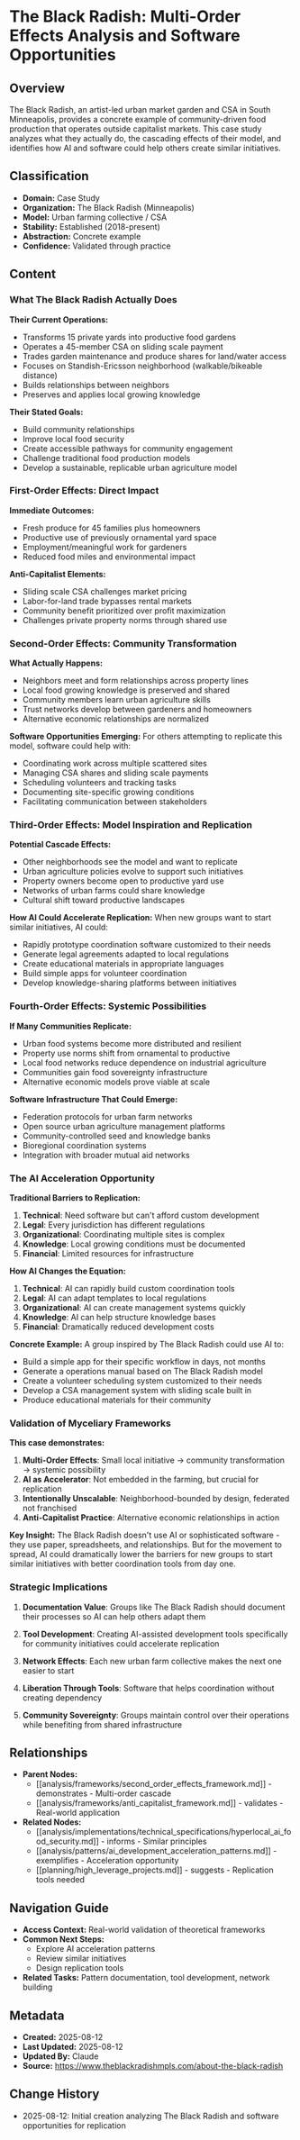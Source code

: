 # The Black Radish: Multi-Order Effects Analysis and Software Opportunities

## Overview
The Black Radish, an artist-led urban market garden and CSA in South Minneapolis, provides a concrete example of community-driven food production that operates outside capitalist markets. This case study analyzes what they actually do, the cascading effects of their model, and identifies how AI and software could help others create similar initiatives.

## Classification
- **Domain:** Case Study
- **Organization:** The Black Radish (Minneapolis)
- **Model:** Urban farming collective / CSA
- **Stability:** Established (2018-present)
- **Abstraction:** Concrete example
- **Confidence:** Validated through practice

## Content

### What The Black Radish Actually Does

**Their Current Operations:**
- Transforms 15 private yards into productive food gardens
- Operates a 45-member CSA on sliding scale payment
- Trades garden maintenance and produce shares for land/water access
- Focuses on Standish-Ericsson neighborhood (walkable/bikeable distance)
- Builds relationships between neighbors
- Preserves and applies local growing knowledge

**Their Stated Goals:**
- Build community relationships
- Improve local food security
- Create accessible pathways for community engagement
- Challenge traditional food production models
- Develop a sustainable, replicable urban agriculture model

### First-Order Effects: Direct Impact

**Immediate Outcomes:**
- Fresh produce for 45 families plus homeowners
- Productive use of previously ornamental yard space
- Employment/meaningful work for gardeners
- Reduced food miles and environmental impact

**Anti-Capitalist Elements:**
- Sliding scale CSA challenges market pricing
- Labor-for-land trade bypasses rental markets
- Community benefit prioritized over profit maximization
- Challenges private property norms through shared use

### Second-Order Effects: Community Transformation

**What Actually Happens:**
- Neighbors meet and form relationships across property lines
- Local food growing knowledge is preserved and shared
- Community members learn urban agriculture skills
- Trust networks develop between gardeners and homeowners
- Alternative economic relationships are normalized

**Software Opportunities Emerging:**
For others attempting to replicate this model, software could help with:
- Coordinating work across multiple scattered sites
- Managing CSA shares and sliding scale payments
- Scheduling volunteers and tracking tasks
- Documenting site-specific growing conditions
- Facilitating communication between stakeholders

### Third-Order Effects: Model Inspiration and Replication

**Potential Cascade Effects:**
- Other neighborhoods see the model and want to replicate
- Urban agriculture policies evolve to support such initiatives
- Property owners become open to productive yard use
- Networks of urban farms could share knowledge
- Cultural shift toward productive landscapes

**How AI Could Accelerate Replication:**
When new groups want to start similar initiatives, AI could:
- Rapidly prototype coordination software customized to their needs
- Generate legal agreements adapted to local regulations
- Create educational materials in appropriate languages
- Build simple apps for volunteer coordination
- Develop knowledge-sharing platforms between initiatives

### Fourth-Order Effects: Systemic Possibilities

**If Many Communities Replicate:**
- Urban food systems become more distributed and resilient
- Property use norms shift from ornamental to productive
- Local food networks reduce dependence on industrial agriculture
- Communities gain food sovereignty infrastructure
- Alternative economic models prove viable at scale

**Software Infrastructure That Could Emerge:**
- Federation protocols for urban farm networks
- Open source urban agriculture management platforms
- Community-controlled seed and knowledge banks
- Bioregional coordination systems
- Integration with broader mutual aid networks

### The AI Acceleration Opportunity

**Traditional Barriers to Replication:**
1. **Technical**: Need software but can't afford custom development
2. **Legal**: Every jurisdiction has different regulations
3. **Organizational**: Coordinating multiple sites is complex
4. **Knowledge**: Local growing conditions must be documented
5. **Financial**: Limited resources for infrastructure

**How AI Changes the Equation:**
1. **Technical**: AI can rapidly build custom coordination tools
2. **Legal**: AI can adapt templates to local regulations
3. **Organizational**: AI can create management systems quickly
4. **Knowledge**: AI can help structure knowledge bases
5. **Financial**: Dramatically reduced development costs

**Concrete Example:**
A group inspired by The Black Radish could use AI to:
- Build a simple app for their specific workflow in days, not months
- Generate a operations manual based on The Black Radish model
- Create a volunteer scheduling system customized to their needs
- Develop a CSA management system with sliding scale built in
- Produce educational materials for their community

### Validation of Myceliary Frameworks

**This case demonstrates:**
1. **Multi-Order Effects**: Small local initiative → community transformation → systemic possibility
2. **AI as Accelerator**: Not embedded in the farming, but crucial for replication
3. **Intentionally Unscalable**: Neighborhood-bounded by design, federated not franchised
4. **Anti-Capitalist Practice**: Alternative economic relationships in action

**Key Insight:**
The Black Radish doesn't use AI or sophisticated software - they use paper, spreadsheets, and relationships. But for the movement to spread, AI could dramatically lower the barriers for new groups to start similar initiatives with better coordination tools from day one.

### Strategic Implications

1. **Documentation Value**: Groups like The Black Radish should document their processes so AI can help others adapt them

2. **Tool Development**: Creating AI-assisted development tools specifically for community initiatives could accelerate replication

3. **Network Effects**: Each new urban farm collective makes the next one easier to start

4. **Liberation Through Tools**: Software that helps coordination without creating dependency

5. **Community Sovereignty**: Groups maintain control over their operations while benefiting from shared infrastructure

## Relationships
- **Parent Nodes:** 
  - [[analysis/frameworks/second_order_effects_framework.md]] - demonstrates - Multi-order cascade
  - [[analysis/frameworks/anti_capitalist_framework.md]] - validates - Real-world application
- **Related Nodes:**
  - [[analysis/implementations/technical_specifications/hyperlocal_ai_food_security.md]] - informs - Similar principles
  - [[analysis/patterns/ai_development_acceleration_patterns.md]] - exemplifies - Acceleration opportunity
  - [[planning/high_leverage_projects.md]] - suggests - Replication tools needed

## Navigation Guide
- **Access Context:** Real-world validation of theoretical frameworks
- **Common Next Steps:** 
  - Explore AI acceleration patterns
  - Review similar initiatives
  - Design replication tools
- **Related Tasks:** Pattern documentation, tool development, network building

## Metadata
- **Created:** 2025-08-12
- **Last Updated:** 2025-08-12
- **Updated By:** Claude
- **Source:** https://www.theblackradishmpls.com/about-the-black-radish

## Change History
- 2025-08-12: Initial creation analyzing The Black Radish and software opportunities for replication